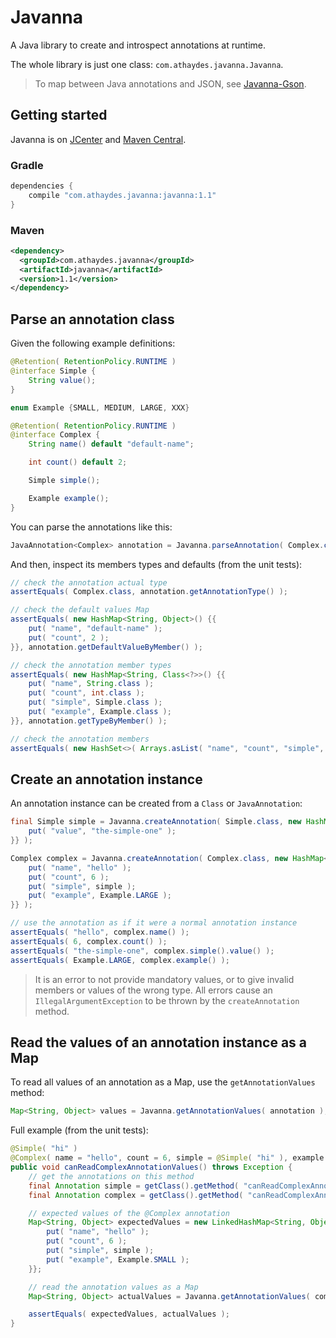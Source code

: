 # Javanna

A Java library to create and introspect annotations at runtime.

The whole library is just one class: `com.athaydes.javanna.Javanna`.

> To map between Java annotations and JSON, see [Javanna-Gson](javanna-gson).

## Getting started

Javanna is on [JCenter](https://bintray.com/search?query=javanna) and
[Maven Central](http://search.maven.org/#search%7Cga%7C1%7Ccom.athaydes.javanna).

### Gradle

```groovy
dependencies {
    compile "com.athaydes.javanna:javanna:1.1"
}
```

### Maven

```xml
<dependency>
  <groupId>com.athaydes.javanna</groupId>
  <artifactId>javanna</artifactId>
  <version>1.1</version>
</dependency>
```

## Parse an annotation class

Given the following example definitions:

```java
@Retention( RetentionPolicy.RUNTIME )
@interface Simple {
    String value();
}

enum Example {SMALL, MEDIUM, LARGE, XXX}

@Retention( RetentionPolicy.RUNTIME )
@interface Complex {
    String name() default "default-name";

    int count() default 2;

    Simple simple();

    Example example();
}
```


You can parse the annotations like this:

```java
JavaAnnotation<Complex> annotation = Javanna.parseAnnotation( Complex.class );
```

And then, inspect its members types and defaults (from the unit tests):

```java
// check the annotation actual type
assertEquals( Complex.class, annotation.getAnnotationType() );

// check the default values Map
assertEquals( new HashMap<String, Object>() {{
    put( "name", "default-name" );
    put( "count", 2 );
}}, annotation.getDefaultValueByMember() );

// check the annotation member types
assertEquals( new HashMap<String, Class<?>>() {{
    put( "name", String.class );
    put( "count", int.class );
    put( "simple", Simple.class );
    put( "example", Example.class );
}}, annotation.getTypeByMember() );

// check the annotation members
assertEquals( new HashSet<>( Arrays.asList( "name", "count", "simple", "example" ) ), annotation.getMembers() );
```

## Create an annotation instance

An annotation instance can be created from a `Class` or `JavaAnnotation`:

```java
final Simple simple = Javanna.createAnnotation( Simple.class, new HashMap<String, Object>() {{
    put( "value", "the-simple-one" );
}} );

Complex complex = Javanna.createAnnotation( Complex.class, new HashMap<String, Object>() {{
    put( "name", "hello" );
    put( "count", 6 );
    put( "simple", simple );
    put( "example", Example.LARGE );
}} );

// use the annotation as if it were a normal annotation instance
assertEquals( "hello", complex.name() );
assertEquals( 6, complex.count() );
assertEquals( "the-simple-one", complex.simple().value() );
assertEquals( Example.LARGE, complex.example() );
```

> It is an error to not provide mandatory values, or to give invalid members or values of the wrong type. All errors
  cause an `IllegalArgumentException` to be thrown by the `createAnnotation` method.

## Read the values of an annotation instance as a Map

To read all values of an annotation as a Map, use the `getAnnotationValues` method:

```java
Map<String, Object> values = Javanna.getAnnotationValues( annotation );
```

Full example (from the unit tests):

```java
@Simple( "hi" )
@Complex( name = "hello", count = 6, simple = @Simple( "hi" ), example = Example.SMALL )
public void canReadComplexAnnotationValues() throws Exception {
    // get the annotations on this method
    final Annotation simple = getClass().getMethod( "canReadComplexAnnotationValues" ).getAnnotation( Simple.class );
    final Annotation complex = getClass().getMethod( "canReadComplexAnnotationValues" ).getAnnotation( Complex.class );

    // expected values of the @Complex annotation
    Map<String, Object> expectedValues = new LinkedHashMap<String, Object>() {{
        put( "name", "hello" );
        put( "count", 6 );
        put( "simple", simple );
        put( "example", Example.SMALL );
    }};

    // read the annotation values as a Map
    Map<String, Object> actualValues = Javanna.getAnnotationValues( complex );

    assertEquals( expectedValues, actualValues );
}
```
